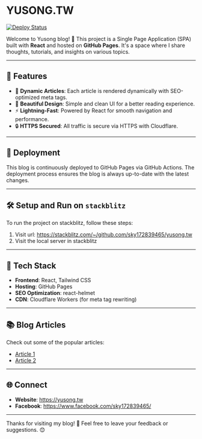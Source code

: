 # YUSONG.TW

[![Deploy Status](https://github.com/sky172839465/yusong.tw/actions/workflows/gh-pages.yml/badge.svg)](https://github.com/sky172839465/yusong.tw/actions/workflows/gh-pages.yml)

Welcome to Yusong blog! 🚀 This project is a Single Page Application (SPA) built with **React** and hosted on **GitHub Pages**. It's a space where I share thoughts, tutorials, and insights on various topics.

---

## 🌟 Features

- 📝 **Dynamic Articles**: Each article is rendered dynamically with SEO-optimized meta tags.
- 🌈 **Beautiful Design**: Simple and clean UI for a better reading experience.
- ⚡ **Lightning-Fast**: Powered by React for smooth navigation and performance.
- 🔒 **HTTPS Secured**: All traffic is secure via HTTPS with Cloudflare.

---

## 🚀 Deployment

This blog is continuously deployed to GitHub Pages via GitHub Actions. The deployment process ensures the blog is always up-to-date with the latest changes.

---

## 🛠️ Setup and Run on `stackblitz`

To run the project on stackblitz, follow these steps:

1. Visit url: https://stackblitz.com/~/github.com/sky172839465/yusong.tw
2. Visit the local server in stackblitz

---

## 🔧 Tech Stack

- **Frontend**: React, Tailwind CSS
- **Hosting**: GitHub Pages
- **SEO Optimization**: react-helmet
- **CDN**: Cloudflare Workers (for meta tag rewriting)

---

## 📚 Blog Articles

Check out some of the popular articles:

- [Article 1](https://yourdomain.com/article/article-1)
- [Article 2](https://yourdomain.com/article/article-2)

---

## 🌐 Connect

- **Website**: https://yusong.tw
- **Facebook**: https://www.facebook.com/sky172839465/

---

Thanks for visiting my blog! 💬 Feel free to leave your feedback or suggestions. 😊
